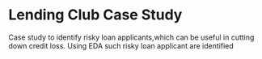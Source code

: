 


# Lending Club Case Study

Case study to identify risky loan applicants,which can be useful in cutting down credit loss. Using EDA such risky loan applicant are identified




